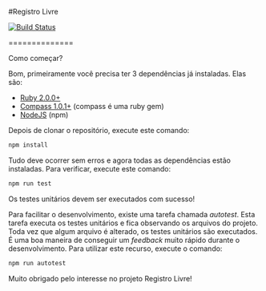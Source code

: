 #Registro Livre 

[![Build Status](https://snap-ci.com/registro-livre/frontend/branch/master/build_image)](https://snap-ci.com/registro-livre/frontend/branch/master)

==============

Como começar?

Bom, primeiramente você precisa ter 3 dependências já instaladas. Elas são:
- [Ruby 2.0.0+](https://www.ruby-lang.org/en/downloads/)
- [Compass 1.0.1+](https://rubygems.org/gems/compass) (compass é uma ruby gem)
- [NodeJS](http://nodejs.org/download/) (npm)

Depois de clonar o repositório, execute este comando:

```bash
npm install
```

Tudo deve ocorrer sem erros e agora todas as dependências estão instaladas. Para verificar, execute este comando:

```bash
npm run test
```

Os testes unitários devem ser executados com sucesso!

Para facilitar o desenvolvimento, existe uma tarefa chamada _autotest_. Esta tarefa executa os testes unitários e fica observando os arquivos do projeto. Toda vez que algum arquivo é alterado, os testes unitários são executados. É uma boa maneira de conseguir um _feedback_ muito rápido durante o desenvolvimento. Para utilizar este recurso, execute o comando:

```bash
npm run autotest
```

Muito obrigado pelo interesse no projeto Registro Livre!

